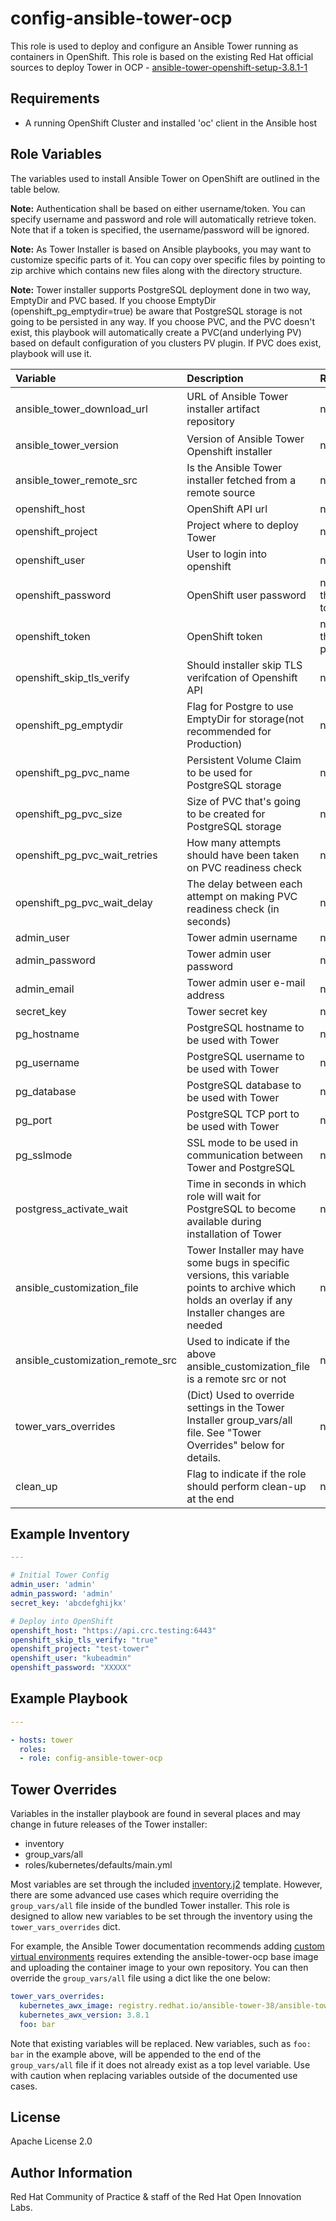 config-ansible-tower-ocp
========================

This role is used to deploy and configure an Ansible Tower running as containers in OpenShift. This role is based on the existing Red Hat official sources to deploy Tower in OCP - [ansible-tower-openshift-setup-3.8.1-1](https://releases.ansible.com/ansible-tower/setup_openshift/ansible-tower-openshift-setup-3.8.1-1.tar.gz)

## Requirements

  - A running OpenShift Cluster and installed 'oc' client in the Ansible host


## Role Variables

The variables used to install Ansible Tower on OpenShift are outlined in the table below. 

**Note:** Authentication shall be based on either username/token. You can specify username and password and role will automatically retrieve token. Note that if a token is specified, the username/password will be ignored.

**Note:** As Tower Installer is based on Ansible playbooks, you may want to customize specific parts of it. You can copy over specific files by pointing to zip archive which contains new files along with the directory structure.

**Note:** Tower installer supports PostgreSQL deployment done in two way, EmptyDir and PVC based. If you choose EmptyDir (openshift_pg_emptydir=true) be aware that PostgreSQL storage is not going to be persisted in any way. If you choose PVC, and the PVC doesn't exist, this playbook will automatically create a PVC(and underlying PV) based on default configuration of you clusters PV plugin. If PVC does exist, playbook will use it.


| Variable | Description | Required | Defaults |
|:---------|:------------|:---------|:---------|
|ansible_tower_download_url|URL of Ansible Tower installer artifact repository|no|`https://releases.ansible.com/ansible-tower/setup_openshift/ansible-tower-openshift-setup-{{ ansible_tower_version }}.tar.gz`|
|ansible_tower_version|Version of Ansible Tower Openshift installer|no|3.8.1-1|
|ansible_tower_remote_src|Is the Ansible Tower installer fetched from a remote source|no|true|
|openshift_host|OpenShift API url|no|CRC on local host|
|openshift_project|Project where to deploy Tower|no|'tower'|
|openshift_user|User to login into openshift|no|"test"|
|openshift_password|OpenShift user password|no(either that or token)||
|openshift_token|OpenShift token|no(either that or password)||
|openshift_skip_tls_verify| Should installer skip TLS verifcation of Openshift API|no|false|
|openshift_pg_emptydir|Flag for Postgre to use EmptyDir for storage(not recommended for Production)|no|true|
|openshift_pg_pvc_name|Persistent Volume Claim to be used for PostgreSQL storage|no|postgresql|
|openshift_pg_pvc_size|Size of PVC that's going to be created for PostgreSQL storage|no|10Gi|
|openshift_pg_pvc_wait_retries|How many attempts should have been taken on PVC readiness check|no|5|
|openshift_pg_pvc_wait_delay|The delay between each attempt on making PVC readiness check (in seconds)|no|30|
|admin_user|Tower admin username|no|"admin"|
|admin_password|Tower admin user password|no|"admin"|
|admin_email|Tower admin user e-mail address|no|root@localhost|
|secret_key|Tower secret key|no|"abcdefghijkx"|
|pg_hostname|PostgreSQL hostname to be used with Tower|no|"postgre"|
|pg_username|PostgreSQL username to be used with Tower|no|"pgu"|
|pg_database|PostgreSQL database to be used with Tower|no|"tower"|
|pg_port|PostgreSQL TCP port to be used with Tower|no|5432|
|pg_sslmode|SSL mode to be used in communication between Tower and PostgreSQL|no|prefer|
|postgress_activate_wait|Time in seconds in which role will wait for PostgreSQL to become available during installation of Tower|no|120|
|ansible_customization_file|Tower Installer may have some bugs in specific versions, this variable points to archive which holds an overlay if any Installer changes are needed|no|N/A|
|ansible_customization_remote_src|Used to indicate if the above ansible_customization_file is a remote src or not|no|false|
|tower_vars_overrides|(Dict) Used to override settings in the Tower Installer group_vars/all file. See "Tower Overrides" below for details.|no||
|clean_up|Flag to indicate if the role should perform clean-up at the end|no|'True' - will perform clean-up|

## Example Inventory

```yaml
---

# Initial Tower Config
admin_user: 'admin'
admin_password: 'admin'
secret_key: 'abcdefghijkx'

# Deploy into OpenShift
openshift_host: "https://api.crc.testing:6443"
openshift_skip_tls_verify: "true"
openshift_project: "test-tower"
openshift_user: "kubeadmin"
openshift_password: "XXXXX"

```

## Example Playbook

```yaml
---

- hosts: tower
  roles:
  - role: config-ansible-tower-ocp
```

## Tower Overrides

Variables in the installer playbook are found in several places and may change in future releases of the Tower installer:

- inventory 
- group_vars/all 
- roles/kubernetes/defaults/main.yml

Most variables are set through the included [inventory.j2](templates/inventory.j2) template. However, there are some advanced use cases which require overriding the `group_vars/all` file inside of the bundled Tower installer. This role is designed to allow new variables to be set through the inventory using the `tower_vars_overrides` dict.

For example, the Ansible Tower documentation recommends adding [custom virtual environments](https://docs.ansible.com/ansible-tower/3.8.1/html/administration/openshift_configuration.html#build-custom-virtual-environments) requires extending the ansible-tower-ocp base image and uploading the container image to your own repository. You can then override the `group_vars/all` file using a dict like the one below:

```yaml
tower_vars_overrides:
  kubernetes_awx_image: registry.redhat.io/ansible-tower-38/ansible-tower-rhel7
  kubernetes_awx_version: 3.8.1
  foo: bar
```

Note that existing variables will be replaced. New variables, such as `foo: bar` in the example above, will be appended to the end of the `group_vars/all` file if it does not already exist as a top level variable. Use with caution when replacing variables outside of the documented use cases.

License
-------

Apache License 2.0


Author Information
------------------

Red Hat Community of Practice & staff of the Red Hat Open Innovation Labs.
